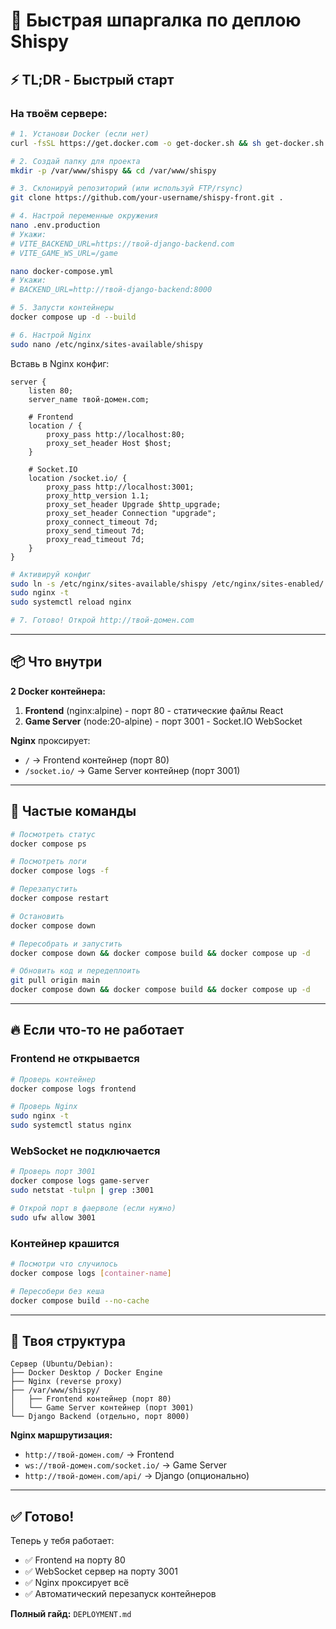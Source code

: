 # 🚀 Быстрая шпаргалка по деплою Shispy

## ⚡ TL;DR - Быстрый старт

### На твоём сервере:

```bash
# 1. Установи Docker (если нет)
curl -fsSL https://get.docker.com -o get-docker.sh && sh get-docker.sh

# 2. Создай папку для проекта
mkdir -p /var/www/shispy && cd /var/www/shispy

# 3. Склонируй репозиторий (или используй FTP/rsync)
git clone https://github.com/your-username/shispy-front.git .

# 4. Настрой переменные окружения
nano .env.production
# Укажи:
# VITE_BACKEND_URL=https://твой-django-backend.com
# VITE_GAME_WS_URL=/game

nano docker-compose.yml
# Укажи:
# BACKEND_URL=http://твой-django-backend:8000

# 5. Запусти контейнеры
docker compose up -d --build

# 6. Настрой Nginx
sudo nano /etc/nginx/sites-available/shispy
```

Вставь в Nginx конфиг:
```nginx
server {
    listen 80;
    server_name твой-домен.com;

    # Frontend
    location / {
        proxy_pass http://localhost:80;
        proxy_set_header Host $host;
    }

    # Socket.IO
    location /socket.io/ {
        proxy_pass http://localhost:3001;
        proxy_http_version 1.1;
        proxy_set_header Upgrade $http_upgrade;
        proxy_set_header Connection "upgrade";
        proxy_connect_timeout 7d;
        proxy_send_timeout 7d;
        proxy_read_timeout 7d;
    }
}
```

```bash
# Активируй конфиг
sudo ln -s /etc/nginx/sites-available/shispy /etc/nginx/sites-enabled/
sudo nginx -t
sudo systemctl reload nginx

# 7. Готово! Открой http://твой-домен.com
```

---

## 📦 Что внутри

**2 Docker контейнера:**
1. **Frontend** (nginx:alpine) - порт 80 - статические файлы React
2. **Game Server** (node:20-alpine) - порт 3001 - Socket.IO WebSocket

**Nginx** проксирует:
- `/` → Frontend контейнер (порт 80)
- `/socket.io/` → Game Server контейнер (порт 3001)

---

## 🔄 Частые команды

```bash
# Посмотреть статус
docker compose ps

# Посмотреть логи
docker compose logs -f

# Перезапустить
docker compose restart

# Остановить
docker compose down

# Пересобрать и запустить
docker compose down && docker compose build && docker compose up -d

# Обновить код и передеплоить
git pull origin main
docker compose down && docker compose build && docker compose up -d
```

---

## 🔥 Если что-то не работает

### Frontend не открывается
```bash
# Проверь контейнер
docker compose logs frontend

# Проверь Nginx
sudo nginx -t
sudo systemctl status nginx
```

### WebSocket не подключается
```bash
# Проверь порт 3001
docker compose logs game-server
sudo netstat -tulpn | grep :3001

# Открой порт в фаерволе (если нужно)
sudo ufw allow 3001
```

### Контейнер крашится
```bash
# Посмотри что случилось
docker compose logs [container-name]

# Пересобери без кеша
docker compose build --no-cache
```

---

## 🎯 Твоя структура

```
Сервер (Ubuntu/Debian):
├── Docker Desktop / Docker Engine
├── Nginx (reverse proxy)
├── /var/www/shispy/
│   ├── Frontend контейнер (порт 80)
│   └── Game Server контейнер (порт 3001)
└── Django Backend (отдельно, порт 8000)
```

**Nginx маршрутизация:**
- `http://твой-домен.com/` → Frontend
- `ws://твой-домен.com/socket.io/` → Game Server
- `http://твой-домен.com/api/` → Django (опционально)

---

## ✅ Готово!

Теперь у тебя работает:
- ✅ Frontend на порту 80
- ✅ WebSocket сервер на порту 3001
- ✅ Nginx проксирует всё
- ✅ Автоматический перезапуск контейнеров

**Полный гайд:** `DEPLOYMENT.md`
